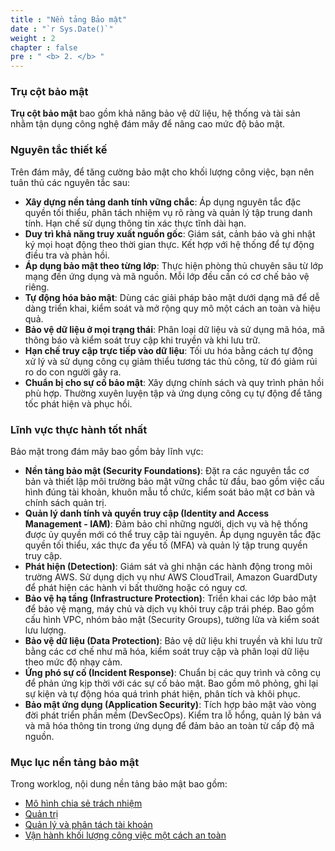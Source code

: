 ```yaml
---
title : "Nền tảng Bảo mật"
date : "`r Sys.Date()`" 
weight : 2 
chapter : false
pre : " <b> 2. </b> "
---
```

### Trụ cột bảo mật
**Trụ cột bảo mật** bao gồm khả năng bảo vệ dữ liệu, hệ thống và tài sản nhằm tận dụng công nghệ đám mây để nâng cao mức độ bảo mật.

### Nguyên tắc thiết kế
Trên đám mây, để tăng cường bảo mật cho khối lượng công việc, bạn nên tuân thủ các nguyên tắc sau:
- **Xây dựng nền tảng danh tính vững chắc**: Áp dụng nguyên tắc đặc quyền tối thiểu, phân tách nhiệm vụ rõ ràng và quản lý tập trung danh tính. Hạn chế sử dụng thông tin xác thực tĩnh dài hạn.
- **Duy trì khả năng truy xuất nguồn gốc**: Giám sát, cảnh báo và ghi nhật ký mọi hoạt động theo thời gian thực. Kết hợp với hệ thống để tự động điều tra và phản hồi.
- **Áp dụng bảo mật theo từng lớp**: Thực hiện phòng thủ chuyên sâu từ lớp mạng đến ứng dụng và mã nguồn. Mỗi lớp đều cần có cơ chế bảo vệ riêng.
- **Tự động hóa bảo mật**: Dùng các giải pháp bảo mật dưới dạng mã để dễ dàng triển khai, kiểm soát và mở rộng quy mô một cách an toàn và hiệu quả.
- **Bảo vệ dữ liệu ở mọi trạng thái**: Phân loại dữ liệu và sử dụng mã hóa, mã thông báo và kiểm soát truy cập khi truyền và khi lưu trữ.
- **Hạn chế truy cập trực tiếp vào dữ liệu**: Tối ưu hóa bằng cách tự động xử lý và sử dụng công cụ giảm thiểu tương tác thủ công, từ đó giảm rủi ro do con người gây ra.
- **Chuẩn bị cho sự cố bảo mật**: Xây dựng chính sách và quy trình phản hồi phù hợp. Thường xuyên luyện tập và ứng dụng công cụ tự động để tăng tốc phát hiện và phục hồi.

### Lĩnh vực thực hành tốt nhất
Bảo mật trong đám mây bao gồm bảy lĩnh vực:
- **Nền tảng bảo mật (Security Foundations)**: Đặt ra các nguyên tắc cơ bản và thiết lập môi trường bảo mật vững chắc từ đầu, bao gồm việc cấu hình đúng tài khoản, khuôn mẫu tổ chức, kiểm soát bảo mật cơ bản và chính sách quản trị.
- **Quản lý danh tính và quyền truy cập (Identity and Access Management - IAM)**: Đảm bảo chỉ những người, dịch vụ và hệ thống được ủy quyền mới có thể truy cập tài nguyên. Áp dụng nguyên tắc đặc quyền tối thiểu, xác thực đa yếu tố (MFA) và quản lý tập trung quyền truy cập.
- **Phát hiện (Detection)**: Giám sát và ghi nhận các hành động trong môi trường AWS. Sử dụng dịch vụ như AWS CloudTrail, Amazon GuardDuty để phát hiện các hành vi bất thường hoặc có nguy cơ.
- **Bảo vệ hạ tầng (Infrastructure Protection)**: Triển khai các lớp bảo mật để bảo vệ mạng, máy chủ và dịch vụ khỏi truy cập trái phép. Bao gồm cấu hình VPC, nhóm bảo mật (Security Groups), tường lửa và kiểm soát lưu lượng.
- **Bảo vệ dữ liệu (Data Protection)**: Bảo vệ dữ liệu khi truyền và khi lưu trữ bằng các cơ chế như mã hóa, kiểm soát truy cập và phân loại dữ liệu theo mức độ nhạy cảm.
- **Ứng phó sự cố (Incident Response)**: Chuẩn bị các quy trình và công cụ để phản ứng kịp thời với các sự cố bảo mật. Bao gồm mô phỏng, ghi lại sự kiện và tự động hóa quá trình phát hiện, phân tích và khôi phục.
- **Bảo mật ứng dụng (Application Security)**: Tích hợp bảo mật vào vòng đời phát triển phần mềm (DevSecOps). Kiểm tra lỗ hổng, quản lý bản vá và mã hóa thông tin trong ứng dụng để đảm bảo an toàn từ cấp độ mã nguồn.

### Mục lục nền tảng bảo mật
Trong worklog, nội dung nền tảng bảo mật bao gồm:
- [Mô hình chia sẻ trách nhiệm]()
- [Quản trị]()
- [Quản lý và phân tách tài khoản]()
- [Vận hành khối lượng công việc một cách an toàn]()

